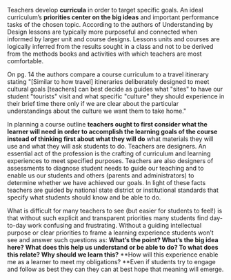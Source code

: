 Teachers develop **curricula** in order to target specific goals. An ideal curriculum’s **priorities center on the big ideas** and important performance tasks of the chosen topic. According to the authors of Understanding by Design lessons are typically more purposeful and connected when informed by larger unit and course designs. Lessons units and courses are logically inferred from the results sought in a class and not to be derived from the methods books and activities with which teachers are most comfortable.

On pg. 14 the authors compare a course curriculum to a travel itinerary stating "[Similar to how travel] itineraries deliberately designed to meet cultural goals [teachers] can best decide as guides what "sites" to have our student "tourists" visit and what specific "culture" they should experience in their brief time there only if we are clear about the particular understandings about the culture we want them to take home."

In planning a course outline **teachers ought to first consider what the learner will need in order to accomplish the learning goals of the course instead of thinking first about what they will do** what materials they will use and what they will ask students to do. Teachers are designers. An essential act of the profession is the crafting of curriculum and learning experiences to meet specified purposes. Teachers are also designers of assessments to diagnose student needs to guide our teaching and to enable us our students and others (parents and administrators) to determine whether we have achieved our goals. In light of these facts teachers are guided by national state district or institutional standards that specify what students should know and be able to do.

What is difficult for many teachers to see (but easier for students to feel!) is that without such explicit and transparent priorities many students find day-to-day work confusing and frustrating. Without a guiding intellectual purpose or clear priorities to frame a learning experience students won’t see and answer such questions as: **What’s the point? What’s the big idea here? What does this help us understand or be able to do? To what does this relate? Why should we learn this?** **How will this experience enable me as a learner to meet my obligations? **Even if students try to engage and follow as best they can they can at best hope that meaning will emerge.
